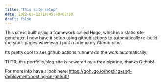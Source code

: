 ```yaml
---
title: "This site setup"
date: 2022-05-12T19:45:40+08:00
draft: false
---
```


This site is built using a framework called Hugo, which is a static site generator. I now have it setup using github actions to automatically re-build the static pages whenever I push code to my Github repo.

<!--more-->

Its pretty cool to see github actions runners do the work automatically. 

TLDR; this portfolio/blog site is powered by a free pipeline, thanks Github!

For more info have a look here: https://gohugo.io/hosting-and-deployment/hosting-on-github/